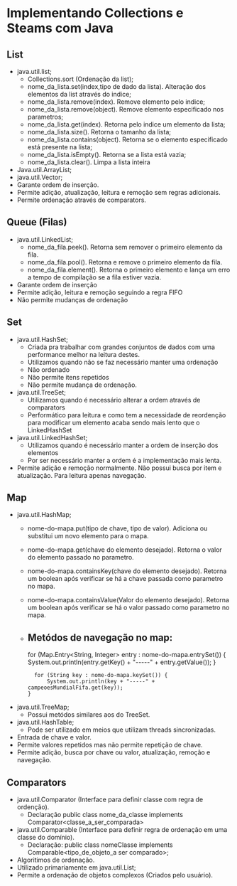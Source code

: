 # Implementando Collections e Steams com Java

## List

- java.util.list;
  - Collections.sort (Ordenação da list);
  - nome_da_lista.set(index,tipo de dado da lista). Alteração dos elementos da list através do indice;
  - nome_da_lista.remove(index). Remove elemento pelo indice;
  - nome_da_lista.remove(object). Remove elemento especificado nos parametros;
  - nome_da_lista.get(index). Retorna pelo indice um elemento da lista;
  - nome_da_lista.size(). Retorna o tamanho da lista;
  - nome_da_lista.contains(object). Retorna se o elemento especificado está presente na lista;
  - nome_da_lista.isEmpty(). Retorna se a lista está vazia;
  - nome_da_lista.clear(). Limpa a lista inteira
- Java.util.ArrayList;
- java.util.Vector;
- Garante ordem de inserção.
- Permite adição, atualização, leitura e remoção sem regras adicionais.
- Permite ordenação através de comparators.
  
## Queue (Filas)

- java.util.LinkedList;
  - nome_da_fila.peek(). Retorna sem remover o primeiro elemento da fila.
  - nome_da_fila.pool(). Retorna  e remove o primeiro elemento da fila.
  - nome_da_fila.element(). Retorna o primeiro elemento e lança um erro a tempo de compilação se a fila estiver vazia.
- Garante ordem de inserção
- Permite adição, leitura e remoção seguindo a regra FIFO
- Não permite mudanças de ordenação
## Set

- java.util.HashSet;
  - Criada pra trabalhar com grandes conjuntos de dados com uma performance melhor na leitura destes.
  - Utilizamos quando não se faz necessário manter uma ordenação
  - Não ordenado
  - Não permite itens repetidos
  - Não permite mudança de ordenação.
- java.util.TreeSet;
   - Utilizamos quando é necessário alterar a ordem através de comparators
   - Performático para leitura e como tem a necessidade de reordenção para modificar um elemento acaba sendo mais lento que o LinkedHashSet
- java.util.LinkedHashSet;
  - Utilizamos quando é necessário manter a ordem de inserção dos elementos
  - Por ser necessário manter a ordem é a implementação mais lenta.
- Permite adição e remoção normalmente. Não possui busca por item e atualização. Para leitura apenas navegação.

## Map

- java.util.HashMap;
  - nome-do-mapa.put(tipo de chave, tipo de valor). Adiciona ou substitui um novo elemento para o mapa.
  - nome-do-mapa.get(chave do elemento desejado). Retorna o valor do elemento passado no parametro.
  - nome-do-mapa.containsKey(chave do elemento desejado). Retorna um boolean após verificar se há a chave passada como parametro no mapa.
  - nome-do-mapa.containsValue(Valor do elemento desejado). Retorna um boolean após verificar se há o valor passado como parametro no mapa.
  - Metódos de navegação no map:
    - 
      for (Map.Entry<String, Integer> entry : nome-do-mapa.entrySet()) {
			  System.out.println(entry.getKey() + "-----" + entry.getValue());
		  }
		
		  for (String key : nome-do-mapa.keySet()) {
			  System.out.println(key + "-----" + campeoesMundialFifa.get(key));
	  	}
- java.util.TreeMap;
  - Possui metódos similares aos do TreeSet.
- java.util.HashTable;
  - Pode ser utilizado em meios que utilizam threads sincronizadas.
- Entrada de chave e valor.
- Permite valores repetidos mas não permite repetição de chave.
- Permite adição, busca por chave ou valor, atualização, remoção e navegação.

## Comparators

- java.util.Comparator (Interface para definir classe com regra de ordenção).
  - Declaração public class nome_da_classe implements Comparator<classe_a_ser_comparada>
- java.util.Comparable (Interface para definir regra de ordenação em uma classe do domínio).
  - Declaração: public class nomeClasse implements Comparable<tipo_de_objeto_a ser comparado>;
- Algoritimos de ordenação.
- Utilizado primariamente em java.util.List;
- Permite a ordenação de objetos complexos (Criados pelo usuário).